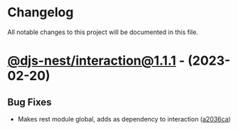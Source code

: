# Changelog
All notable changes to this project will be documented in this file.

# [@djs-nest/interaction@1.1.1](https://github.com/djs-nest/djs-nest/compare/@djs-nest/interaction@1.1.0...@djs-nest/interaction@1.1.1) - (2023-02-20)

## Bug Fixes

- Makes rest module global, adds as dependency to interaction ([a2036ca](https://github.com/djs-nest/djs-nest/commit/a2036caea3a30c3968034defafcc1bd504816261))
